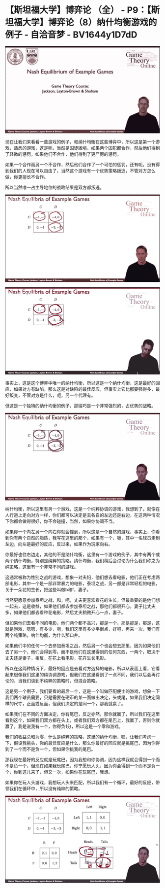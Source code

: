 # 【斯坦福大学】博弈论 （全） - P9：【斯坦福大学】博弈论（8）纳什均衡游戏的例子 - 自洽音梦 - BV1644y1D7dD

![](img/67f769313982b00b0d456896529898cd_0.png)

现在让我们来看看一些游戏的例子，和纳什均衡在这些博弈中，所以这是第一个游戏，熟悉的游戏，这是呃，当然是囚徒困境，如果两个囚犯都合作，然后他们得到了轻微的惩罚，如果他们不合作，他们得到了更严厉的惩罚。

如果一个合作而另一个不合作，然后他们合作了一个可怕的惩罚，还有呃，没有得到我们的人现在可以自由了，当然这个游戏有一个优势策略叛逃，不管对方怎么做，你更擅长不合作。

所以当然唯一占主导地位的战略结果是双方都叛逃。

![](img/67f769313982b00b0d456896529898cd_2.png)

![](img/67f769313982b00b0d456896529898cd_3.png)

事实上，这是这个博弈中唯一的纳什均衡，所以这是一个纳什均衡，这是最好的回应，如果对方有缺陷，那么这是对缺陷的最佳反应，但事实上它比那要强得多，最好叛变，不管对方是什么，呃，另一个代理有。

但这是一个独特的纳什均衡的例子，那碰巧是一个非常强烈的，占优势的战略。

![](img/67f769313982b00b0d456896529898cd_5.png)

纳什均衡，所以这里有另一个游戏，这是一个纯粹协调的游戏，我想到了，就像在人行道上走向对方一样，你们都可以决定是去各自的左边还是右边，在这两种情况下你都会做得很好，你不会碰撞，当然，如果你协调不当。

如果你一个向左另一个向右你就会撞到，所以这是一个自然的游戏，事实上，你看到你有两个自然的脂质，我写在这里的那个，如果有一个，呃，其中一名球员走到左边，向左是最好的反应，反过来，如果作为玩家向右。

你最好也往右边走，其他的不是纳什均衡，这里有一个游戏的例子，其中有两个或两个纳什均衡，特别是纯粹的策略，纳什均衡，我们稍后会讨论为什么我们称之为纯策略，这里有一个非常不同的游戏。

这通常被称为性别之战的游戏，想象一对夫妇，他们想去看电影，他们正在考虑两部电影，其中一个是一部非常暴力的电影，泰坦之战，另一部是非常轻松的电影，关于一朵花的生长，把这些叫做b和f，妻子。

当然更愿意参加泰坦之战，和，呃，丈夫更喜欢看花的生长，但最重要的是他们想一起去，这是收益，如果他们都去参加泰坦之战，那他们都很开心，妻子比丈夫多，如果他们都去看种花电影，然后丈夫稍微开心一点，妻子。

但如果他们去看不同的电影，他们两个都不高兴，那是一个，那是那是，那是，这就是游戏，嗯嗯，有多少，呃，我们这里有多少平衡点，好吧，再来一次，我们有两个纯策略，纳什均衡，为什么那口井。

如果他们中的任何一个去参加泰坦之战，然后另一个也会想去那里，因为如果他们去了另一个，他们会得到零，而不是他们在这里得到的任何东西，一两个，取决于丈夫还是妻子，相反，在花上看电影，花卉生长电影。

所以在这两种情况下，最好的回应是去看对方选择的电影，所以从表面上看，它看起来很像我们这里的纯协调游戏，但我们在这里看到了一点不同，我们以后会再讨论的，当我们谈到不纯粹的策略时，但混合策略。

这是另一个例子，我们要看的最后一个，这是一个叫做匹配便士的游戏，想象一下我们两个球员需要，只是需要在硬币的某一面做出决定，头或尾，如果我们决定同样的尺寸，正面或反面，但我们决定的是同一个，那我就赢了。

如果我们在不同的方面决定，你有尾巴，反之亦然，那你就赢了，所以我们在这里看到这个，如果我们双方都在头上，或者我们双方都在尾巴上，我赢了，否则你就赢了，我是说我有一个，你得负1分，所以这是一个零和游戏。

我们的收益总和为零，什么是纯粹的策略，这里的纳什均衡，嗯，让我们考虑一下，假设我挑头，你的最佳反应是什么，那么你最好的回应就是挑尾巴，因为你得到了一个而不是负一个，但如果你挑我的尾巴。

那我现在最好的反应就是玩尾巴，因为我想和你协调，因为这样我就会得到一个而不是负一个，但现在如果我玩尾巴，你宁愿玩人头，因为你会得到一个而不是负一个，你到这儿来了，但又一次，如果你在玩尾巴，我想。

如果你在玩人头游戏，我想玩人头来匹配，所以我们有一个循环，最好的反应，带领我们在循环中，所以没有纯粹的策略。



![](img/67f769313982b00b0d456896529898cd_7.png)